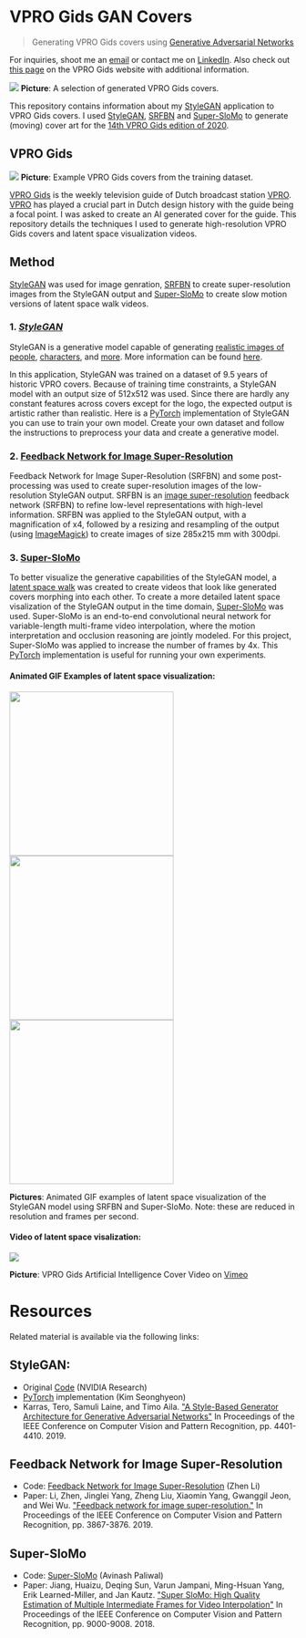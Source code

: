 # VPRO Gids GAN Covers
> Generating VPRO Gids covers using [Generative Adversarial Networks](https://papers.nips.cc/paper/5423-generative-adversarial-nets.pdf)

For inquiries, shoot me an [email](hvkoops@gmail.com) or contact me on [LinkedIn](https://www.linkedin.com/in/hendrik-vincent-koops-30927a93/). Also check out [this page](https://www.vprogids.nl/extra/cover-algoritme.html) on the VPRO Gids website with additional information.

![](https://github.com/hvkoops/VPRO-GAN-covers/blob/master/img/stitch_mx.png)
**Picture**: A selection of generated VPRO Gids covers.

This repository contains information about my [StyleGAN](https://github.com/NVlabs/stylegan)
application to VPRO Gids covers. I used [StyleGAN](https://github.com/NVlabs/stylegan), [SRFBN](https://github.com/Paper99/SRFBN_CVPR19) and [Super-SloMo](https://github.com/avinashpaliwal/Super-SloMo) to generate (moving) cover art for the [14th VPRO Gids edition of 2020](https://www.vprogids.nl/2020/14/editie.html).

## VPRO Gids
![](https://github.com/hvkoops/VPRO-GAN-covers/blob/master/img/stitch.png)
**Picture**: Example VPRO Gids covers from the training dataset.

[VPRO Gids](https://www.vprogids.nl/) is the weekly television guide of Dutch
broadcast station [VPRO](https://www.vpro.nl/). [VPRO](https://en.wikipedia.org/wiki/VPRO) has played a crucial part in Dutch design history with the guide being a focal point. I was asked to create an AI generated cover for the guide. This repository details the techniques I used to generate high-resolution VPRO Gids covers and latent space visualization videos.

## Method
[StyleGAN](https://github.com/NVlabs/stylegan) was used for image genration, [SRFBN](https://github.com/Paper99/SRFBN_CVPR19) to create super-resolution images from the StyleGAN output and [Super-SloMo](https://github.com/avinashpaliwal/Super-SloMo) to create slow motion versions of latent space walk videos.

### 1. _[StyleGAN](https://github.com/NVlabs/stylegan)_ 
StyleGAN is a generative model capable of generating [realistic images of people](https://www.thispersondoesnotexist.com/), [characters](https://towardsdatascience.com/creating-new-scripts-with-stylegan-c16473a50fd0), and [more](https://medium.com/@jonathan_hui/gan-some-cool-applications-of-gans-4c9ecca35900). More information can be found [here](https://towardsdatascience.com/explained-a-style-based-generator-architecture-for-gans-generating-and-tuning-realistic-6cb2be0f431).

In this application, StyleGAN was trained on a dataset of 9.5 years of historic VPRO covers. Because of training time constraints, a StyleGAN model with an output size of 512x512 was used. Since there are hardly any constant features across covers except for the logo, the expected output is artistic rather than realistic. Here is a [PyTorch](https://github.com/rosinality/style-based-gan-pytorch) implementation of StyleGAN you can use to train your own model. Create your own dataset and follow the instructions to preprocess your data and create a generative model. 

### 2. [Feedback Network for Image Super-Resolution](https://github.com/Paper99/SRFBN_CVPR19)
Feedback Network for Image Super-Resolution (SRFBN) and some post-processing was used to create super-resolution images of the low-resolution StyleGAN output. SRFBN is an [image super-resolution](https://en.wikipedia.org/wiki/Super-resolution_imaging) feedback network (SRFBN) to refine low-level representations with high-level information. SRFBN was applied to the StyleGAN output, with a magnification of x4, followed by a resizing and resampling of the output (using [ImageMagick](https://imagemagick.org/index.php)) to create images of size 285x215 mm with 300dpi.

### 3. [Super-SloMo](https://people.cs.umass.edu/~hzjiang/projects/superslomo/)
To better visualize the generative capabilities of the StyleGAN model, a [latent space walk](https://hackernoon.com/latent-space-visualization-deep-learning-bits-2-bd09a46920df) was created to create videos that look like generated covers morphing into each other. To create a more detailed latent space visalization of the StyleGAN output in the time domain, [Super-SloMo](https://github.com/avinashpaliwal/Super-SloMo) was used. Super-SloMo is an end-to-end convolutional neural network for variable-length multi-frame video interpolation, where the motion interpretation and occlusion reasoning are jointly modeled. For this project, Super-SloMo was applied to increase the number of frames by 4x. 
This [PyTorch](https://github.com/avinashpaliwal/Super-SloMo) implementation is useful for running your own experiments. 

#### Animated GIF Examples of latent space visualization:
<img src="https://github.com/hvkoops/VPRO-GAN-covers/blob/master/img/VPRO_Gids_Covers_slow_4000_crop_10.gif" width="288"> <img src="https://github.com/hvkoops/VPRO-GAN-covers/blob/master/img/VPRO_Gids_Covers_slow_8000_crop_10.gif" width="288"> <img src="https://github.com/hvkoops/VPRO-GAN-covers/blob/master/img/VPRO_Gids_Covers_slow_90_crop.gif" width="288">

**Pictures**: Animated GIF examples of latent space visualization of the StyleGAN model using SRFBN and Super-SloMo. Note: these are reduced in resolution and frames per second.

#### Video of latent space visalization:
![](https://i.vimeocdn.com/video/871282202_640.jpg)

**Picture**: VPRO Gids Artificial Intelligence Cover Video on [Vimeo](https://vimeo.com/402250267)

# Resources
Related material is available via the following links:

## StyleGAN:
+ Original [Code](https://github.com/NVlabs/stylegan) (NVIDIA Research)
+ [PyTorch](https://github.com/rosinality/style-based-gan-pytorch) implementation (Kim Seonghyeon)
+ Karras, Tero, Samuli Laine, and Timo Aila. ["A Style-Based Generator Architecture for Generative Adversarial Networks"](https://arxiv.org/abs/1812.04948) In Proceedings of the IEEE Conference on Computer Vision and Pattern Recognition, pp. 4401-4410. 2019.

## Feedback Network for Image Super-Resolution
+ Code: [Feedback Network for Image Super-Resolution](https://github.com/Paper99/SRFBN_CVPR19) (Zhen Li)
+ Paper: Li, Zhen, Jinglei Yang, Zheng Liu, Xiaomin Yang, Gwanggil Jeon, and Wei Wu. ["Feedback network for image super-resolution."](https://arxiv.org/abs/1903.09814)  In Proceedings of the IEEE Conference on Computer Vision and Pattern Recognition, pp. 3867-3876. 2019.

## Super-SloMo
+ Code: [Super-SloMo](https://github.com/avinashpaliwal/Super-SloMo) (Avinash Paliwal)
+ Paper: Jiang, Huaizu, Deqing Sun, Varun Jampani, Ming-Hsuan Yang, Erik Learned-Miller, and Jan Kautz. ["Super SloMo: High Quality Estimation of Multiple Intermediate Frames for Video Interpolation"](https://arxiv.org/abs/1712.00080) In Proceedings of the IEEE Conference on Computer Vision and Pattern Recognition, pp. 9000-9008. 2018.

